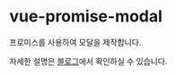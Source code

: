 # vue-promise-modal

프로미스를 사용하여 모달을 제작합니다.

자세한 설명은 [블로그](https://velog.io/@dkkim0122/%ED%94%84%EB%A1%9C%EB%AF%B8%EC%8A%A4%EB%A5%BC-%EC%82%AC%EC%9A%A9%ED%95%9C-%EB%AA%A8%EB%8B%AC-%EC%A0%9C%EC%9E%91)에서 확인하실 수 있습니다.


